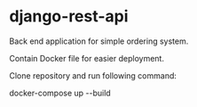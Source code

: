 # django-rest-api

Back end application for simple ordering system.

Contain Docker file for easier deployment.

Clone repository and run following command:

docker-compose up --build